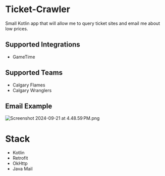 # Ticket-Crawler
Small Kotlin app that will allow me to query ticket sites and email me about low prices.

## Supported Integrations
- GameTime

## Supported Teams
- Calgary Flames 
- Calgary Wranglers

## Email Example
![Screenshot 2024-09-21 at 4.48.59 PM.png](..%2F..%2FDesktop%2FScreenshot%202024-09-21%20at%204.48.59%E2%80%AFPM.png)

# Stack
- Kotlin
- Retrofit
- OkHttp
- Java Mail
